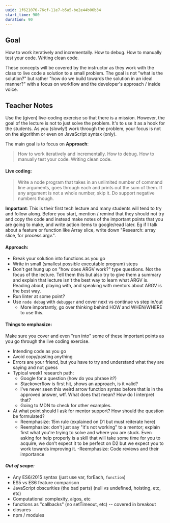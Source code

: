 ```yaml
---
uuid: 1f621076-76cf-11e7-b5a5-be2e44b06b34
start_time: 900
duration: 90
---
```


## Goal

How to work iteratively and incrementally. How to debug. How to manually test your code. Writing clean code.

These concepts will be covered by the instructor as they work with the class to live code a solution to a small problem. The goal is not "what is the solution?" but rather "how do we build towards the solution in an ideal manner?" with a focus on workflow and the developer's approach / inside voice.

## Teacher Notes

Use the (given) live-coding exercise so that there is a mission. However, the goal of the lecture is not to just solve the problem. It's to use it as a hook for the students. As you (slowly!) work through the problem, your focus is not on the algorithm or even on JavaScript syntax (only).

The main goal is to focus on **Approach**:

> How to work iteratively and incrementally. How to debug. How to manually test your code. Writing clean code.

#### Live coding:

> Write a node program that takes in an unlimited number of command line arguments, goes through each and prints out the sum of them. If any argument is not a whole number, skip it. Do support negative numbers though.

**Important**: This is their first tech lecture and many students will tend to try and follow along. Before you start, mention / remind that they should not try and copy the code and instead make notes of the important points that you are going to make, and write action items to google/read later. Eg if I talk about a feature or function like Array slice, write down "Research: array slice, for process.argv.".

#### Approach:

- Break your solution into functions as you go
- Write in small (smallest possible executable program) steps
- Don't get hung up on "how does ARGV work?" type questions. Not the focus of the lecture. Tell them this but also try to give them a summary and explain that lecture isn't the best way to learn what ARGV is. Reading about, playing with, and speaking with mentors about ARGV is the best way.
- Run linter at some point?
- Use `node debug` with `debugger` and cover next vs continue vs step in/out
  - More importantly, go over thinking behind HOW and WHEN/WHERE to use this.

#### Things to emphasize:

Make sure you cover and even "run into" some of these important points as you go through the live coding exercise.

- Intending code as you go
- Avoid copy/pasting anything
- Errors are your friend, but you have to try and understand what they are saying and not guess
- Typical week1 research path:
  - Google for a question (how do you phrase it?)
  - Stackoverflow is first hit, shows an approach, is it valid?
  - I've never seen this weird arrow function syntax before that is in the approved answer, wtf. What does that mean? How do I interpret that?
  - Going to MDN to check for other examples.
- At what point should I ask for mentor support? How should the question be formulated?
  - Reemphasize: 15m rule (explained on D1 but must reiterate here)
  - Reemphasize: don't just say "it's not working" to a mentor; explain first what you're trying to solve and where you are stuck. Even asking for help properly is a skill that will take some time for you to acquire, we don't expect it to be perfect on D2 but we expect you to work towards improving it.
  -Reemphasize: Code reviews and their importance

#### *Out of scope:*

- Any ES6/2015 syntax (just use var, forEach, `function`)
- ES5 vs ES6 feature comparison
- JavaScript obscurities (the bad parts) (null vs undefined, hoisting, etc, etc)
- Computational complexity, algos, etc
- functions as "callbacks" (no setTimeout, etc) -- covered in breakout
- closures
- npm / modules
